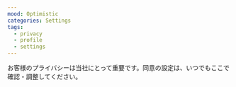 ```yaml
---
mood: Optimistic
categories: Settings
tags:
  - privacy
  - profile
  - settings
---
```

お客様のプライバシーは当社にとって重要です。同意の設定は、いつでもここで確認・調整してください。